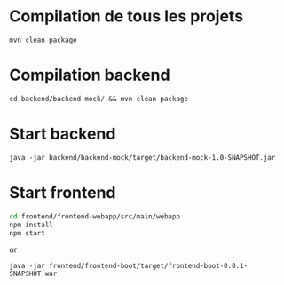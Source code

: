 # Compilation de tous les projets

`mvn clean package`

# Compilation backend

`cd backend/backend-mock/ && mvn clean package`

# Start backend

`java -jar backend/backend-mock/target/backend-mock-1.0-SNAPSHOT.jar`

# Start frontend

``` bash
cd frontend/frontend-webapp/src/main/webapp
npm install
npm start
```

or

`java -jar frontend/frontend-boot/target/frontend-boot-0.0.1-SNAPSHOT.war`

